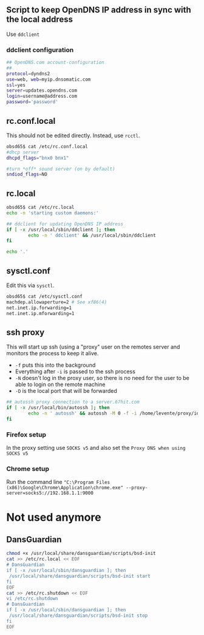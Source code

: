 ## Script to keep OpenDNS IP address in sync with the local address
Use `ddclient`

### ddclient configuration
```bash
## OpenDNS.com account-configuration
##
protocol=dyndns2
use=web, web=myip.dnsomatic.com
ssl=yes
server=updates.opendns.com
login=username@address.com
password='password'
```

## rc.conf.local
This should not be edited directly.  Instead, use `rcctl`.

```bash
obsd65$ cat /etc/rc.conf.local
#dhcp server
dhcpd_flags="bnx0 bnx1"

#turn *off* sound server (on by default)
sndiod_flags=NO
```

## rc.local
```bash
obsd65$ cat /etc/rc.local
echo -n 'starting custom daemons:'

## ddclient for updating OpenDNS IP address
if [ -x /usr/local/sbin/ddclient ]; then
        echo -n ' ddclient' && /usr/local/sbin/ddclient
fi

echo '.'
```

## sysctl.conf
Edit this via `sysctl`.

```bash
obsd65$ cat /etc/sysctl.conf
machdep.allowaperture=2 # See xf86(4)
net.inet.ip.forwarding=1
net.inet.ip.mforwarding=1
```

## ssh proxy
This will start up ssh (using a "proxy" user on the remotes server and monitors the process to keep it alive.

* `-f` puts this into the background
* Everything after `-i` is passed to the ssh process
* `-N` doesn't log in the proxy user, so there is no need for the user to be able to login on the remote machine
* `-D` is the local port that will be forwarded


```bash
## autossh proxy connection to a server.67hit.com
if [ -x /usr/local/bin/autossh ]; then
        echo -n ' autossh' && autossh -M 0 -f -i /home/levente/proxy/id_rsa -N -D 192.168.1.1:9000 proxy@server.67hit.com
fi
```

### Firefox setup
In the proxy setting use `SOCKS v5` and also set the `Proxy DNS when using SOCKS v5`

### Chrome setup
Run the command line
`"C:\Program Files (x86)\Google\Chrome\Application\chrome.exe" --proxy-server=socks5://192.168.1.1:9000`


# Not used anymore

## DansGuardian
```bash
chmod +x /usr/local/share/dansguardian/scripts/bsd-init
cat >> /etc/rc.local << EOF
# DansGuardian
if [ -x /usr/local/sbin/dansguardian ]; then
 /usr/local/share/dansguardian/scripts/bsd-init start
fi
EOF
cat >> /etc/rc.shutdown << EOF
vi /etc/rc.shutdown
# DansGuardian
if [ -x /usr/local/sbin/dansguardian ]; then
 /usr/local/share/dansguardian/scripts/bsd-init stop
fi
EOF
```